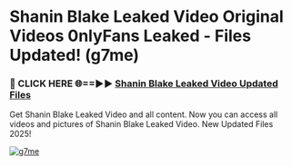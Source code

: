 # Shanin Blake Leaked Video Original Videos 0nlyFans Leaked - Files Updated! (g7me)

<h3>🔴 CLICK HERE 🌐==►► <a href="https://tinyurl.com/x26r9saj" rel="nofollow">Shanin Blake Leaked Video Updated Files</a></h3>

Get Shanin Blake Leaked Video and all content. Now you can access all videos and pictures of Shanin Blake Leaked Video. New Updated Files 2025!

[![g7me](https://i.imgur.com/LkgZPqh.gif)](https://tinyurl.com/x26r9saj)
